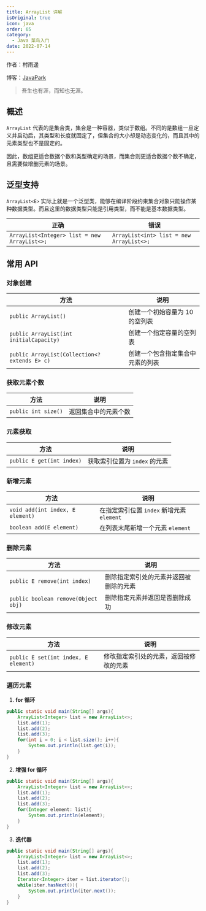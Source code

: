 ```yaml
---
title: ArrayList 详解
isOriginal: true
icon: java
order: 65
category:
  - Java 菜鸟入门
date: 2022-07-14
---
```


作者：村雨遥

博客：[JavaPark](https://cunyu1943.github.io/JavaPark)

>   吾生也有涯，而知也无涯。

## 概述

`ArrayList` 代表的是集合类，集合是一种容器，类似于数组。不同的是数组一旦定义并启动后，其类型和长度就固定了，但集合的大小却是动态变化的，而且其中的元素类型也不是固定的。

因此，数组更适合数据个数和类型确定的场景，而集合则更适合数据个数不确定，且需要做增删元素的场景。

## 泛型支持

`ArrayList<E>` 实际上就是一个泛型类，能够在编译阶段约束集合对象只能操作某种数据类型。而且这里的数据类型只能是引用类型，而不能是基本数据类型。

| 正确                                         | 错误                                     |
| -------------------------------------------- | ---------------------------------------- |
| `ArrayList<Integer> list = new ArrayList<>;` | `ArrayList<int> list = new ArrayList<>;` |

## 常用 API

### 对象创建

| 方法                                          | 说明                             |
| --------------------------------------------- | -------------------------------- |
| `public ArrayList()`                          | 创建一个初始容量为 10 的空列表   |
| `public ArrayList(int initialCapacity)`       | 创建一个指定容量的空列表         |
| `public ArrayList(Collection<? extends E> c)` | 创建一个包含指定集合中元素的列表 |

### 获取元素个数

| 方法                | 说明                 |
| ------------------- | -------------------- |
| `public int size()` | 返回集合中的元素个数 |

### 元素获取

| 方法                      | 说明                          |
| ------------------------- | ----------------------------- |
| `public E get(int index)` | 获取索引位置为 `index` 的元素 |

### 新增元素

| 方法                             | 说明                                      |
| -------------------------------- | ----------------------------------------- |
| `void add(int index, E element)` | 在指定索引位置 `index` 新增元素 `element` |
| `boolean add(E element)`         | 在列表末尾新增一个元素 `element`          |

### 删除元素

| 方法                                | 说明                                   |
| ----------------------------------- | -------------------------------------- |
| `public E remove(int index)`        | 删除指定索引处的元素并返回被删除的元素 |
| `public boolean remove(Object obj)` | 删除指定元素并返回是否删除成功         |

### 修改元素

| 方法                                 | 说明                                   |
| ------------------------------------ | -------------------------------------- |
| `public E set(int index, E element)` | 修改指定索引处的元素，返回被修改的元素 |

### 遍历元素

1.   **for 循环**

```java
public static void main(String[] args){
    ArrayList<Integer> list = new ArrayList<>;
    list.add(1);
    list.add(2);
    list.add(3);
    for(int i = 0; i < list.size(); i++){
        System.out.println(list.get(i));
    }
}
```

2.   **增强 for 循环**

```java
public static void main(String[] args){
    ArrayList<Integer> list = new ArrayList<>;
    list.add(1);
    list.add(2);
    list.add(3);
    for(Integer element: list){
        System.out.println(element);
    }
}
```

3.   **迭代器**

```java
public static void main(String[] args){
    ArrayList<Integer> list = new ArrayList<>;
    list.add(1);
    list.add(2);
    list.add(3);
    Iterator<Integer> iter = list.iterator();
    while(iter.hasNext()){
        System.out.println(iter.next());
    }
}
```